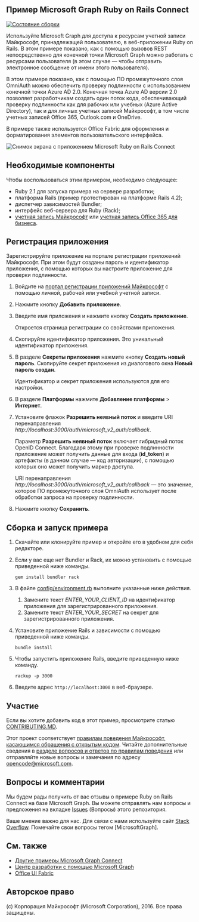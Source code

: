 ## <a name="microsoft-graph-ruby-on-rails-connect-sample"></a>Пример Microsoft Graph Ruby on Rails Connect

[![Состояние сборки](https://api.travis-ci.org/microsoftgraph/ruby-connect-rest-sample.svg?branch=master)](https://travis-ci.org/microsoftgraph/ruby-connect-rest-sample)

Используйте Microsoft Graph для доступа к ресурсам учетной записи Майкрософт, принадлежащей пользователю, в веб-приложении Ruby on Rails. В этом примере показано, как с помощью вызовов REST непосредственно для конечной точки Microsoft Graph можно работать с ресурсами пользователя (в этом случае — чтобы отправить электронное сообщение от имени этого пользователя).

В этом примере показано, как с помощью ПО промежуточного слоя OmniAuth можно обеспечить проверку подлинности с использованием конечной точки Azure AD 2.0. Конечная точка Azure AD версии 2.0 позволяет разработчикам создать один поток кода, обеспечивающий проверку подлинности как для рабочих или учебных (Azure Active Directory), так и для личных учетных записей Майкрософт, в том числе учетных записей Office 365, Outlook.com и OneDrive.

В примере также используется Office Fabric для оформления и форматирования элементов пользовательского интерфейса.

![Снимок экрана с приложением Microsoft Ruby on Rails Connect](../readme-images/Microsoft-Graph-Ruby-Connect-UI.png)

## <a name="prerequisites"></a>Необходимые компоненты

Чтобы воспользоваться этим примером, необходимо следующее:

- Ruby 2.1 для запуска примера на сервере разработки;
- платформа Rails (пример протестирован на платформе Rails 4.2);
- диспетчер зависимостей Bundler;
- интерфейс веб-сервера для Ruby (Rack);
- [учетная запись Майкрософт](https://www.outlook.com/) или [учетная запись Office 365 для бизнеса](https://msdn.microsoft.com/en-us/office/office365/howto/setup-development-environment#bk_Office365Account).

## <a name="register-the-application"></a>Регистрация приложения

Зарегистрируйте приложение на портале регистрации приложений Майкрософт. При этом будут созданы пароль и идентификатор приложения, с помощью которых вы настроите приложение для проверки подлинности.

1. Войдите на [портал регистрации приложений Майкрософт](https://apps.dev.microsoft.com/) с помощью личной, рабочей или учебной учетной записи.

2. Нажмите кнопку **Добавить приложение**.

3. Введите имя приложения и нажмите кнопку **Создать приложение**.

    Откроется страница регистрации со свойствами приложения.

4. Скопируйте идентификатор приложения. Это уникальный идентификатор приложения.

5. В разделе **Секреты приложения** нажмите кнопку **Создать новый пароль**. Скопируйте секрет приложения из диалогового окна **Новый пароль создан**.

    Идентификатор и секрет приложения используются для его настройки.

6. В разделе **Платформы** нажмите **Добавление платформы** > **Интернет**.

7. Установите флажок **Разрешить неявный поток** и введите URI перенаправления *http://localhost:3000/auth/microsoft_v2_auth/callback*.

    Параметр **Разрешить неявный поток** включает гибридный поток OpenID Connect. Благодаря этому при проверке подлинности приложение может получить данные для входа (**id_token**) и артефакты (в данном случае — код авторизации), с помощью которых оно может получить маркер доступа.

    URI перенаправления *http://localhost:3000/auth/microsoft_v2_auth/callback* — это значение, которое ПО промежуточного слоя OmniAuth использует после обработки запроса на проверку подлинности.

8. Нажмите кнопку **Сохранить**.

## <a name="build-and-run-the-sample"></a>Сборка и запуск примера

1. Скачайте или клонируйте пример и откройте его в удобном для себя редакторе.
1. Если у вас еще нет Bundler и Rack, их можно установить с помощью приведенной ниже команды.

    ```
    gem install bundler rack
    ```
2. В файле [config/environment.rb](config/environment.rb) выполните указанные ниже действия.
    1. Замените текст *ENTER_YOUR_CLIENT_ID* на идентификатор приложения для зарегистрированного приложения.
    2. Замените текст *ENTER_YOUR_SECRET* на секрет для зарегистрированного приложения.

3. Установите приложение Rails и зависимости с помощью приведенной ниже команды.

    ```
    bundle install
    ```
4. Чтобы запустить приложение Rails, введите приведенную ниже команду.

    ```
    rackup -p 3000
    ```
5. Введите адрес ```http://localhost:3000``` в веб-браузере.

<a name="contributing"></a>
## <a name="contributing"></a>Участие ##

Если вы хотите добавить код в этот пример, просмотрите статью [CONTRIBUTING.MD](/CONTRIBUTING.md).

Этот проект соответствует [правилам поведения Майкрософт, касающимся обращения с открытым кодом](https://opensource.microsoft.com/codeofconduct/). Читайте дополнительные сведения в [разделе вопросов и ответов по правилам поведения](https://opensource.microsoft.com/codeofconduct/faq/) или отправляйте новые вопросы и замечания по адресу [opencode@microsoft.com](mailto:opencode@microsoft.com).

## <a name="questions-and-comments"></a>Вопросы и комментарии

Мы будем рады получить от вас отзывы о примере Ruby on Rails Connect на базе Microsoft Graph. Вы можете отправлять нам вопросы и предложения на вкладке [Issues](https://github.com/microsoftgraph/ruby-connect-rest-sample/issues) (Вопросы) этого репозитория.

Ваше мнение важно для нас. Для связи с нами используйте сайт [Stack Overflow](http://stackoverflow.com/questions/tagged/office365+or+microsoftgraph). Помечайте свои вопросы тегом [MicrosoftGraph].

## <a name="see-also"></a>См. также

- [Другие примеры Microsoft Graph Connect](https://github.com/MicrosoftGraph?utf8=%E2%9C%93&query=-Connect)
- [Центр разработки с помощью Microsoft Graph](http://graph.microsoft.io)
- [Office UI Fabric](https://github.com/OfficeDev/Office-UI-Fabric)

## <a name="copyright"></a>Авторское право
(c) Корпорация Майкрософт (Microsoft Corporation), 2016. Все права защищены.
